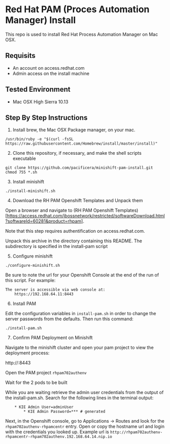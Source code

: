 # Red Hat PAM (Proces Automation Manager) Install

This repo is used to install Red Hat Process Automation Manager on Mac OSX.

## Requisits
* An account on access.redhat.com
* Admin access on the install machine

## Tested Environment
* Mac OSX High Sierra 10.13

## Step By Step Instructions

1. Install brew, the Mac OSX Package manager, on your mac.
```
/usr/bin/ruby -e "$(curl -fsSL https://raw.githubusercontent.com/Homebrew/install/master/install)"
```

2. Clone this repository, if necessary, and make the shell scripts executable
```
git clone https://github.com/pacificera/minishift-pam-install.git
chmod 755 *.sh
```

3. Install minishift
```
./install-minishift.sh
```

4. Download the RH PAM Openshift Templates and Unpack them

Open a browser and navigate to (RH PAM Openshift Templates)[https://access.redhat.com/jbossnetwork/restricted/softwareDownload.html?softwareId=60281&product=rhpam].

Note that this step requires authentification on access.redhat.com.

Unpack this archive in the directory containing this README.  The subdirectory is specified in the install-pam script

5. Configure minishift
```
./configure-minishift.sh
```

Be sure to note the url for your Openshift Console at the end of the run of this script.  For example:

```
The server is accessible via web console at:
    https://192.168.64.11:8443
```

6. Install PAM

Edit the configuration variables in `install-pam.sh` in order to change the server passwords from the defaults.  Then run this command:


```
./install-pam.sh
```

7. Confirm PAM Deployment on  Minishift

Navigate to the minishift cluster and open your pam project to view the deployment process:

http://<your-cluster-ip-from-step-6>:8443

Open the PAM project `rhpam702authenv`

Wait for the 2 pods to be built

While you are waiting retrieve the admin user credentials from the output of the install-pam.sh.  Search for the following lines in the terminal output:
```
	* KIE Admin User=adminUser
        * KIE Admin Password=*** # generated
```

Next, in the Openshift console, go to Applications -> Routes and look for the `rhpam702authenv-rhpamcentr` entry.  Open or copy the hostname url and login with the credentials you looked up.  Example url is `http://rhpam702authenv-rhpamcentr-rhpam702authenv.192.168.64.14.nip.io`
